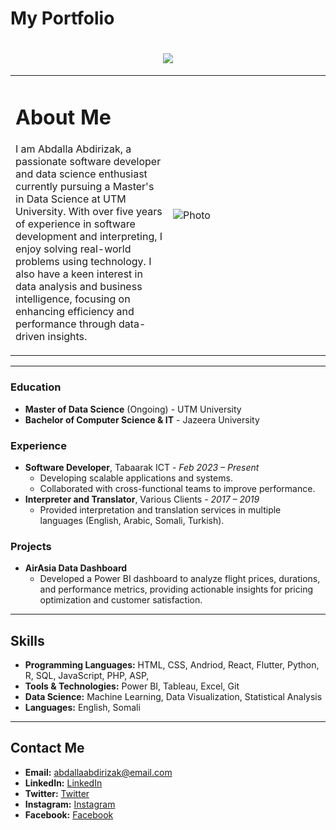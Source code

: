# My Portfolio

<h1 align="center">
  <img src="https://readme-typing-svg.herokuapp.com/?color=000000&size=35&center=true&vCenter=true&width=700&height=70&duration=4000&lines=Hello+I'm!+Abdalla+Abdirizak" />
</h1>
<table>
  <tbody>
    <tr>
      <td>
          <h1>About Me</h1>
          <p> I am Abdalla Abdirizak, a passionate software developer and data science enthusiast currently pursuing a Master's in Data Science at UTM University. With over five years of experience in software development and interpreting, I enjoy solving real-world problems using technology. I also have a keen interest in data analysis and business intelligence, focusing on enhancing efficiency and performance through data-driven insights.</p>
      </td>
      <td width="50%" rowspan="4">
        <img alt="Photo" src="./images/me.png" />
      </td>
    </tr>
   
   
  </tbody>
</table>

---

### Education
- **Master of Data Science** (Ongoing) - UTM University
- **Bachelor of Computer Science & IT** - Jazeera University

### Experience
- **Software Developer**, Tabaarak ICT - *Feb 2023 – Present*
    - Developing scalable applications and systems.
    - Collaborated with cross-functional teams to improve performance.
- **Interpreter and Translator**, Various Clients - *2017 – 2019*
    - Provided interpretation and translation services in multiple languages (English, Arabic, Somali, Turkish).

### Projects
- **AirAsia Data Dashboard**
    - Developed a Power BI dashboard to analyze flight prices, durations, and performance metrics, providing actionable insights for pricing optimization and customer satisfaction.

---

## Skills
- **Programming Languages:** HTML, CSS, Andriod, React, Flutter, Python, R, SQL, JavaScript, PHP, ASP, 
- **Tools & Technologies:** Power BI, Tableau, Excel, Git
- **Data Science:** Machine Learning, Data Visualization, Statistical Analysis
- **Languages:** English, Somali

---

## Contact Me
- **Email:** abdallaabdirizak@email.com
- **LinkedIn:** [LinkedIn](http://linkedin.com/in/abdulaahi-abdirizak-5399501b1)
- **Twitter:** [Twitter](https://x.com/abdalleabdiriz6/)
- **Instagram:** [Instagram](https://www.instagram.com/abdalla_abdirizak_/profilecard/?igsh=aXk5Z2tmNWpuN2t2)
- **Facebook:** [Facebook](https://www.facebook.com/abdulaahi.abdirisaaq.9?mibextid=LQQJ4d)
